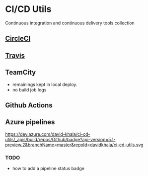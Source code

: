 # CI/CD Utils

Continuous integration and continuous delivery tools collection

## [CircleCI](./CircleCI.md)


## [Travis](./Travis.md)


  
## TeamCity
- remainings kept in local deploy. 
- no build job logs 

## Github Actions

## Azure pipelines 
https://dev.azure.com/david-khala/ci-cd-utils/_apis/build/repos/Github/badge?api-version=5.1-preview.2&branchName=master&repoId=davidkhala/ci-cd-utils.svg

### TODO
- how to add a pipeline status badge
